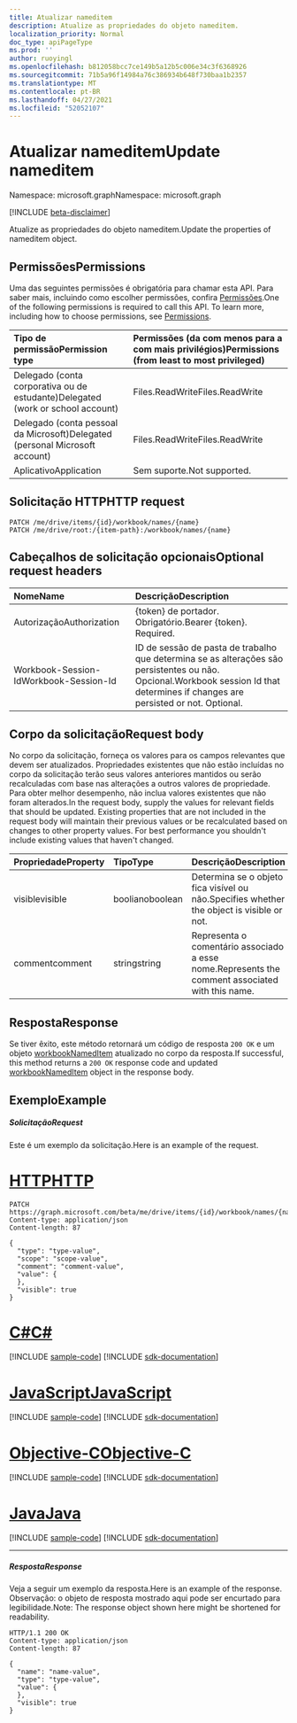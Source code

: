 ```yaml
---
title: Atualizar nameditem
description: Atualize as propriedades do objeto nameditem.
localization_priority: Normal
doc_type: apiPageType
ms.prod: ''
author: ruoyingl
ms.openlocfilehash: b812058bcc7ce149b5a12b5c006e34c3f6368926
ms.sourcegitcommit: 71b5a96f14984a76c386934b648f730baa1b2357
ms.translationtype: MT
ms.contentlocale: pt-BR
ms.lasthandoff: 04/27/2021
ms.locfileid: "52052107"
---
```

# <a name="update-nameditem"></a><span data-ttu-id="a65e1-103">Atualizar nameditem</span><span class="sxs-lookup"><span data-stu-id="a65e1-103">Update nameditem</span></span>

<span data-ttu-id="a65e1-104">Namespace: microsoft.graph</span><span class="sxs-lookup"><span data-stu-id="a65e1-104">Namespace: microsoft.graph</span></span>

[!INCLUDE [beta-disclaimer](../../includes/beta-disclaimer.md)]

<span data-ttu-id="a65e1-105">Atualize as propriedades do objeto nameditem.</span><span class="sxs-lookup"><span data-stu-id="a65e1-105">Update the properties of nameditem object.</span></span>
## <a name="permissions"></a><span data-ttu-id="a65e1-106">Permissões</span><span class="sxs-lookup"><span data-stu-id="a65e1-106">Permissions</span></span>
<span data-ttu-id="a65e1-p101">Uma das seguintes permissões é obrigatória para chamar esta API. Para saber mais, incluindo como escolher permissões, confira [Permissões](/graph/permissions-reference).</span><span class="sxs-lookup"><span data-stu-id="a65e1-p101">One of the following permissions is required to call this API. To learn more, including how to choose permissions, see [Permissions](/graph/permissions-reference).</span></span>

|<span data-ttu-id="a65e1-109">Tipo de permissão</span><span class="sxs-lookup"><span data-stu-id="a65e1-109">Permission type</span></span>      | <span data-ttu-id="a65e1-110">Permissões (da com menos para a com mais privilégios)</span><span class="sxs-lookup"><span data-stu-id="a65e1-110">Permissions (from least to most privileged)</span></span>              |
|:--------------------|:---------------------------------------------------------|
|<span data-ttu-id="a65e1-111">Delegado (conta corporativa ou de estudante)</span><span class="sxs-lookup"><span data-stu-id="a65e1-111">Delegated (work or school account)</span></span> | <span data-ttu-id="a65e1-112">Files.ReadWrite</span><span class="sxs-lookup"><span data-stu-id="a65e1-112">Files.ReadWrite</span></span>    |
|<span data-ttu-id="a65e1-113">Delegado (conta pessoal da Microsoft)</span><span class="sxs-lookup"><span data-stu-id="a65e1-113">Delegated (personal Microsoft account)</span></span> | <span data-ttu-id="a65e1-114">Files.ReadWrite</span><span class="sxs-lookup"><span data-stu-id="a65e1-114">Files.ReadWrite</span></span>    |
|<span data-ttu-id="a65e1-115">Aplicativo</span><span class="sxs-lookup"><span data-stu-id="a65e1-115">Application</span></span> | <span data-ttu-id="a65e1-116">Sem suporte.</span><span class="sxs-lookup"><span data-stu-id="a65e1-116">Not supported.</span></span> |

## <a name="http-request"></a><span data-ttu-id="a65e1-117">Solicitação HTTP</span><span class="sxs-lookup"><span data-stu-id="a65e1-117">HTTP request</span></span>
<!-- { "blockType": "ignored" } -->
```http
PATCH /me/drive/items/{id}/workbook/names/{name}
PATCH /me/drive/root:/{item-path}:/workbook/names/{name}
```
## <a name="optional-request-headers"></a><span data-ttu-id="a65e1-118">Cabeçalhos de solicitação opcionais</span><span class="sxs-lookup"><span data-stu-id="a65e1-118">Optional request headers</span></span>
| <span data-ttu-id="a65e1-119">Nome</span><span class="sxs-lookup"><span data-stu-id="a65e1-119">Name</span></span>       | <span data-ttu-id="a65e1-120">Descrição</span><span class="sxs-lookup"><span data-stu-id="a65e1-120">Description</span></span>|
|:-----------|:-----------|
| <span data-ttu-id="a65e1-121">Autorização</span><span class="sxs-lookup"><span data-stu-id="a65e1-121">Authorization</span></span>  | <span data-ttu-id="a65e1-p102">{token} de portador. Obrigatório.</span><span class="sxs-lookup"><span data-stu-id="a65e1-p102">Bearer {token}. Required.</span></span> |
| <span data-ttu-id="a65e1-124">Workbook-Session-Id</span><span class="sxs-lookup"><span data-stu-id="a65e1-124">Workbook-Session-Id</span></span>  | <span data-ttu-id="a65e1-p103">ID de sessão de pasta de trabalho que determina se as alterações são persistentes ou não. Opcional.</span><span class="sxs-lookup"><span data-stu-id="a65e1-p103">Workbook session Id that determines if changes are persisted or not. Optional.</span></span>|

## <a name="request-body"></a><span data-ttu-id="a65e1-127">Corpo da solicitação</span><span class="sxs-lookup"><span data-stu-id="a65e1-127">Request body</span></span>
<span data-ttu-id="a65e1-p104">No corpo da solicitação, forneça os valores para os campos relevantes que devem ser atualizados. Propriedades existentes que não estão incluídas no corpo da solicitação terão seus valores anteriores mantidos ou serão recalculadas com base nas alterações a outros valores de propriedade. Para obter melhor desempenho, não inclua valores existentes que não foram alterados.</span><span class="sxs-lookup"><span data-stu-id="a65e1-p104">In the request body, supply the values for relevant fields that should be updated. Existing properties that are not included in the request body will maintain their previous values or be recalculated based on changes to other property values. For best performance you shouldn't include existing values that haven't changed.</span></span>

| <span data-ttu-id="a65e1-131">Propriedade</span><span class="sxs-lookup"><span data-stu-id="a65e1-131">Property</span></span>     | <span data-ttu-id="a65e1-132">Tipo</span><span class="sxs-lookup"><span data-stu-id="a65e1-132">Type</span></span>   |<span data-ttu-id="a65e1-133">Descrição</span><span class="sxs-lookup"><span data-stu-id="a65e1-133">Description</span></span>|
|:---------------|:--------|:----------|
|<span data-ttu-id="a65e1-134">visible</span><span class="sxs-lookup"><span data-stu-id="a65e1-134">visible</span></span>|<span data-ttu-id="a65e1-135">booliano</span><span class="sxs-lookup"><span data-stu-id="a65e1-135">boolean</span></span>|<span data-ttu-id="a65e1-136">Determina se o objeto fica visível ou não.</span><span class="sxs-lookup"><span data-stu-id="a65e1-136">Specifies whether the object is visible or not.</span></span>|
|<span data-ttu-id="a65e1-137">comment</span><span class="sxs-lookup"><span data-stu-id="a65e1-137">comment</span></span>|   <span data-ttu-id="a65e1-138">string</span><span class="sxs-lookup"><span data-stu-id="a65e1-138">string</span></span>  |<span data-ttu-id="a65e1-139">Representa o comentário associado a esse nome.</span><span class="sxs-lookup"><span data-stu-id="a65e1-139">Represents the comment associated with this name.</span></span>|

## <a name="response"></a><span data-ttu-id="a65e1-140">Resposta</span><span class="sxs-lookup"><span data-stu-id="a65e1-140">Response</span></span>

<span data-ttu-id="a65e1-141">Se tiver êxito, este método retornará um código de resposta `200 OK` e um objeto [workbookNamedItem](../resources/workbooknameditem.md) atualizado no corpo da resposta.</span><span class="sxs-lookup"><span data-stu-id="a65e1-141">If successful, this method returns a `200 OK` response code and updated [workbookNamedItem](../resources/workbooknameditem.md) object in the response body.</span></span>
## <a name="example"></a><span data-ttu-id="a65e1-142">Exemplo</span><span class="sxs-lookup"><span data-stu-id="a65e1-142">Example</span></span>
##### <a name="request"></a><span data-ttu-id="a65e1-143">Solicitação</span><span class="sxs-lookup"><span data-stu-id="a65e1-143">Request</span></span>
<span data-ttu-id="a65e1-144">Este é um exemplo da solicitação.</span><span class="sxs-lookup"><span data-stu-id="a65e1-144">Here is an example of the request.</span></span>

# <a name="http"></a>[<span data-ttu-id="a65e1-145">HTTP</span><span class="sxs-lookup"><span data-stu-id="a65e1-145">HTTP</span></span>](#tab/http)
<!-- {
  "blockType": "request",
  "name": "update_nameditem"
}-->
```http
PATCH https://graph.microsoft.com/beta/me/drive/items/{id}/workbook/names/{name}
Content-type: application/json
Content-length: 87

{
  "type": "type-value",
  "scope": "scope-value",
  "comment": "comment-value",
  "value": {
  },
  "visible": true
}
```
# <a name="c"></a>[<span data-ttu-id="a65e1-146">C#</span><span class="sxs-lookup"><span data-stu-id="a65e1-146">C#</span></span>](#tab/csharp)
[!INCLUDE [sample-code](../includes/snippets/csharp/update-nameditem-csharp-snippets.md)]
[!INCLUDE [sdk-documentation](../includes/snippets/snippets-sdk-documentation-link.md)]

# <a name="javascript"></a>[<span data-ttu-id="a65e1-147">JavaScript</span><span class="sxs-lookup"><span data-stu-id="a65e1-147">JavaScript</span></span>](#tab/javascript)
[!INCLUDE [sample-code](../includes/snippets/javascript/update-nameditem-javascript-snippets.md)]
[!INCLUDE [sdk-documentation](../includes/snippets/snippets-sdk-documentation-link.md)]

# <a name="objective-c"></a>[<span data-ttu-id="a65e1-148">Objective-C</span><span class="sxs-lookup"><span data-stu-id="a65e1-148">Objective-C</span></span>](#tab/objc)
[!INCLUDE [sample-code](../includes/snippets/objc/update-nameditem-objc-snippets.md)]
[!INCLUDE [sdk-documentation](../includes/snippets/snippets-sdk-documentation-link.md)]

# <a name="java"></a>[<span data-ttu-id="a65e1-149">Java</span><span class="sxs-lookup"><span data-stu-id="a65e1-149">Java</span></span>](#tab/java)
[!INCLUDE [sample-code](../includes/snippets/java/update-nameditem-java-snippets.md)]
[!INCLUDE [sdk-documentation](../includes/snippets/snippets-sdk-documentation-link.md)]

---

##### <a name="response"></a><span data-ttu-id="a65e1-150">Resposta</span><span class="sxs-lookup"><span data-stu-id="a65e1-150">Response</span></span>
<span data-ttu-id="a65e1-151">Veja a seguir um exemplo da resposta.</span><span class="sxs-lookup"><span data-stu-id="a65e1-151">Here is an example of the response.</span></span> <span data-ttu-id="a65e1-152">Observação: o objeto de resposta mostrado aqui pode ser encurtado para legibilidade.</span><span class="sxs-lookup"><span data-stu-id="a65e1-152">Note: The response object shown here might be shortened for readability.</span></span>
<!-- {
  "blockType": "response",
  "truncated": true,
  "@odata.type": "microsoft.graph.workbookNamedItem"
} -->
```http
HTTP/1.1 200 OK
Content-type: application/json
Content-length: 87

{
  "name": "name-value",
  "type": "type-value",
  "value": {
  },
  "visible": true
}
```

<!-- uuid: 8fcb5dbc-d5aa-4681-8e31-b001d5168d79
2015-10-25 14:57:30 UTC -->
<!--
{
  "type": "#page.annotation",
  "description": "Update nameditem",
  "keywords": "",
  "section": "documentation",
  "tocPath": "",
  "suppressions": [
  ]
}
-->


